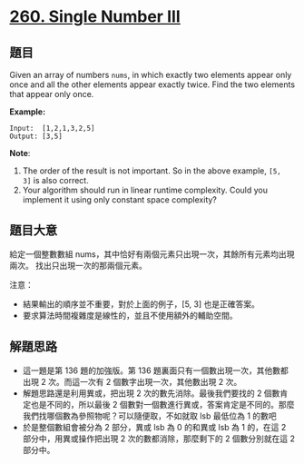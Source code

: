 # [260. Single Number III](https://leetcode.com/problems/single-number-iii/)


## 題目

Given an array of numbers `nums`, in which exactly two elements appear only once and all the other elements appear exactly twice. Find the two elements that appear only once.

**Example:**

    Input:  [1,2,1,3,2,5]
    Output: [3,5]

**Note**:

1. The order of the result is not important. So in the above example, `[5, 3]` is also correct.
2. Your algorithm should run in linear runtime complexity. Could you implement it using only constant space complexity?


## 題目大意

給定一個整數數組 nums，其中恰好有兩個元素只出現一次，其餘所有元素均出現兩次。 找出只出現一次的那兩個元素。

注意：  

- 結果輸出的順序並不重要，對於上面的例子，[5, 3] 也是正確答案。
- 要求算法時間複雜度是線性的，並且不使用額外的輔助空間。



## 解題思路

- 這一題是第 136 題的加強版。第 136 題裏面只有一個數出現一次，其他數都出現 2 次。而這一次有 2 個數字出現一次，其他數出現 2 次。
- 解題思路還是利用異或，把出現 2 次的數先消除。最後我們要找的 2 個數肯定也是不同的，所以最後 2 個數對一個數進行異或，答案肯定是不同的。那麼我們找哪個數為參照物呢？可以隨便取，不如就取 lsb 最低位為 1 的數吧
- 於是整個數組會被分為 2 部分，異或 lsb 為 0 的和異或 lsb 為 1 的，在這 2 部分中，用異或操作把出現 2 次的數都消除，那麼剩下的 2 個數分別就在這 2 部分中。
